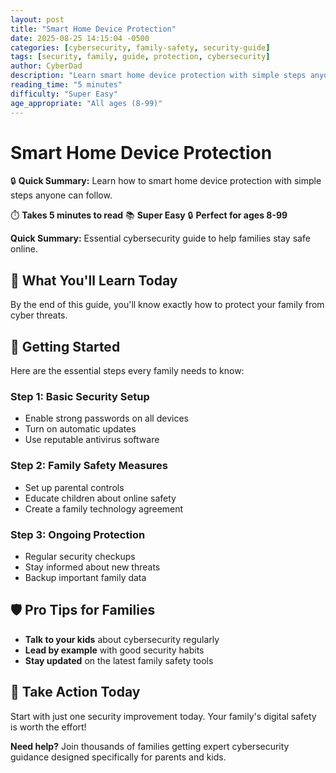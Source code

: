 ```yaml
---
layout: post
title: "Smart Home Device Protection"
date: 2025-08-25 14:15:04 -0500
categories: [cybersecurity, family-safety, security-guide]
tags: [security, family, guide, protection, cybersecurity]
author: CyberDad
description: "Learn smart home device protection with simple steps anyone can follow."
reading_time: "5 minutes"
difficulty: "Super Easy"
age_appropriate: "All ages (8-99)"
---
```


# Smart Home Device Protection

🔒 **Quick Summary:** Learn how to smart home device protection with simple steps anyone can follow.

⏱️ **Takes 5 minutes to read** 📚 **Super Easy** 🔒 **Perfect for ages 8-99**

**Quick Summary:** Essential cybersecurity guide to help families stay safe online.

## 🎯 What You'll Learn Today

By the end of this guide, you'll know exactly how to protect your family from cyber threats.

## 🚀 Getting Started

Here are the essential steps every family needs to know:

### Step 1: Basic Security Setup
- Enable strong passwords on all devices
- Turn on automatic updates
- Use reputable antivirus software

### Step 2: Family Safety Measures  
- Set up parental controls
- Educate children about online safety
- Create a family technology agreement

### Step 3: Ongoing Protection
- Regular security checkups
- Stay informed about new threats
- Backup important family data

## 🛡️ Pro Tips for Families

- **Talk to your kids** about cybersecurity regularly
- **Lead by example** with good security habits  
- **Stay updated** on the latest family safety tools

## 🎯 Take Action Today

Start with just one security improvement today. Your family's digital safety is worth the effort!

**Need help?** Join thousands of families getting expert cybersecurity guidance designed specifically for parents and kids.